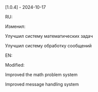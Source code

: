 [1.0.4] - 2024-10-17

RU:

Изменил:

Улучшил систему математических задач

Улучшил систему обработку сообщений

EN:

Modified:

Improved the math problem system

Improved message handling system